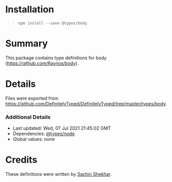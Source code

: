 # Installation
> `npm install --save @types/body`

# Summary
This package contains type definitions for body (https://github.com/Raynos/body).

# Details
Files were exported from https://github.com/DefinitelyTyped/DefinitelyTyped/tree/master/types/body.

### Additional Details
 * Last updated: Wed, 07 Jul 2021 21:45:02 GMT
 * Dependencies: [@types/node](https://npmjs.com/package/@types/node)
 * Global values: none

# Credits
These definitions were written by [Sachin Shekhar](https://github.com/SachinShekhar).
